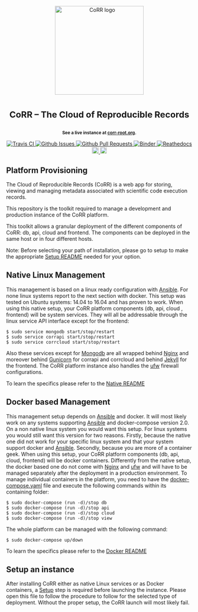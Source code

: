 <p align="center">
    <img src="https://rawgit.com/usnistgov/corr/master/corr-view/frontend/images/logo.svg"
         height="240"
         alt="CoRR logo"
         class="inline">
</p>

<h1> <p align="center"><sup><strong>
CoRR &ndash; The Cloud of Reproducible Records
</strong></sup></p>
</h1>

<p align="center"><sup><strong>
See a live instance at <a href="https://corr-root.org/">corr-root.org</a>.
</strong></sup></p>

<p align="center">
<a href="https://travis-ci.org/usnistgov/corr-deploy" target="_blank">
<img src="https://travis-ci.org/usnistgov/corr-deploy.svg?branch=master"
alt="Travis CI">
</a>
<a href="https://github.com/usnistgov/corr-deploy/issues" target="_blank">
<img src="http://githubbadges.herokuapp.com/usnistgov/corr-deploy/issues.svg?style=flat-square"
alt="Github Issues">
</a>
<a href="https://github.com/fusnistgov/corr-deploy/pulls" target="_blank">
<img src="http://githubbadges.herokuapp.com/faical-yannick-congo/corr-deploy/pulls.svg?style=flat-square"
alt="Github Pull Requests">
</a>
<a href="http://mybinder.org/repo/fusnistgov/corr-deploy" target="_blank">
<img src="http://mybinder.org/badge.svg"
alt="Binder">
</a>
<a href="http://corr-deploy.readthedocs.io/en/latest/?badge=latest" target="_blank">
<img src="https://readthedocs.org/projects/corr-deploy/badge/?version=latest"
alt="Reathedocs">
</a>
<a href="https://gitter.im/usnistgov/corr">
<img src="https://img.shields.io/gitter/room/gitterHQ/gitter.svg" alt="Gitter Chat" height="18">
</a>
<a href="https://github.com/faical-yannick-congo/corr-deploy/blob/master/LICENSE">
<img src="https://img.shields.io/badge/license-mit-blue.svg" alt="License" height="18">
</a>
</p>

## Platform Provisioning

The Cloud of Reproducible Records (CoRR) is a web  app for storing,
viewing and managing metadata associated with scientific code execution records.

This repository is the toolkit required to manage a development and production
instance of the CoRR platform.

This toolkit allows a granular deployment of the different components of CoRR:
db, api, cloud and frontend.
The components can be deployed in the same host or in four different hosts.

Note: Before selecting your path of installation, please go to setup to make
the appropriate [Setup README](https://github.com/faical-yannick-congo/corr-deploy/blob/master/setup/README.md) needed for your option.

## Native Linux Management

This management is based on a linux ready configuration with [Ansible](https://www.ansible.com/resources/get-started).
For none linux systems report to the next section with docker.
This setup was tested on Ubuntu systems: 14.04 to 16.04 and has proven
to work.
When using this native setup, your CoRR platform components (db, api, cloud
, frontend) will be system services. They will all be addressable through
the linux service API interface except for the frontend:

    $ sudo service mongodb start/stop/restart
    $ sudo service corrapi start/stop/restart
    $ sudo service corrcloud start/stop/restart

Also these services except for [Mongodb](https://docs.mongodb.com/) are all wrapped behind [Nginx](https://nginx.org/en/docs/beginners_guide.html) and moreover
behind [Gunicorn](http://docs.gunicorn.org/en/latest/index.html) for corrapi and corrcloud and behind [Jekyll](https://jekyllrb.com/docs/home/) for the frontend.
The CoRR platform instance also handles the [ufw](https://help.ubuntu.com/community/UFW) firewall configurations.

To learn the specifics please refer to the [Native README](https://github.com/faical-yannick-congo/corr-deploy/blob/master/native/README.md)

## Docker based Management

This management setup depends on [Ansible](https://www.ansible.com/resources/get-started) and docker.
It will most likely work on any systems supporting [Ansible](https://www.ansible.com/resources/get-started) and docker-compose
version 2.0.
On a non native linux system you would want this setup. For linux systems
you would still want this version for two reasons. Firstly, because the native
one did not work for your specific linux system and that your system support
docker and [Ansible](https://www.ansible.com/resources/get-started). Secondly, because you are more of a container geek.
When using this setup, your CoRR platform components (db, api, cloud, frontend)
will be docker containers.
Differently from the native setup, the docker based one do not come with [Nginx](https://nginx.org/en/docs/beginners_guide.html)
and [ufw](https://help.ubuntu.com/community/UFW) and will have to be managed separately after the deployment in a production
environment. To manage individual containers in the platform, you need to have the
[docker-compose.yaml](https://github.com/faical-yannick-congo/corr-deploy/blob/master/docker/docker-compose.yaml) file and execute the following commands within its containing folder:

    $ sudo docker-compose (run -d)/stop db
    $ sudo docker-compose (run -d)/stop api
    $ sudo docker-compose (run -d)/stop cloud
    $ sudo docker-compose (run -d)/stop view

The whole platform can be managed with the following command:

    $ sudo docker-compose up/down

To learn the specifics please refer to the [Docker README](https://github.com/faical-yannick-congo/corr-deploy/blob/master/docker/README.md)

## Setup an instance

After installing CoRR either as native Linux services or as Docker containers, a [Setup](https://github.com/faical-yannick-congo/corr-deploy/blob/master/setup/README.md) step is required before launching the instance. Please open this file
to follow the procedure to follow for the selected type of deployment. Without the proper setup,
the CoRR launch will most likely fail.
